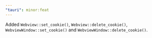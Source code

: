 ```yaml
---
"tauri": minor:feat
---
```


Added `Webview::set_cookie()`, `Webview::delete_cookie()`, `WebviewWindow::set_cookie()` and `WebviewWindow::delete_cookie()`.
